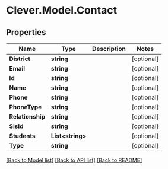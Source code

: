 # Clever.Model.Contact
## Properties

Name | Type | Description | Notes
------------ | ------------- | ------------- | -------------
**District** | **string** |  | [optional] 
**Email** | **string** |  | [optional] 
**Id** | **string** |  | [optional] 
**Name** | **string** |  | [optional] 
**Phone** | **string** |  | [optional] 
**PhoneType** | **string** |  | [optional] 
**Relationship** | **string** |  | [optional] 
**SisId** | **string** |  | [optional] 
**Students** | **List&lt;string&gt;** |  | [optional] 
**Type** | **string** |  | [optional] 

[[Back to Model list]](../README.md#documentation-for-models) [[Back to API list]](../README.md#documentation-for-api-endpoints) [[Back to README]](../README.md)

